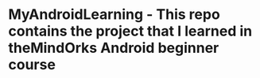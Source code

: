 # MyAndroidLearning - This repo contains the project that I learned in theMindOrks Android beginner course